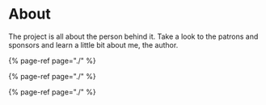 # About

The project is all about the person behind it. Take a look to the patrons and sponsors and learn a little bit about me, the author.

{% page-ref page="./" %}

{% page-ref page="./" %}

{% page-ref page="./" %}

